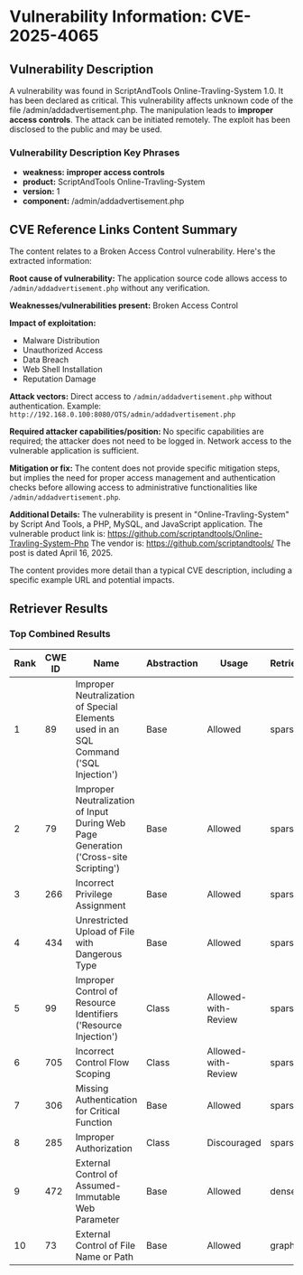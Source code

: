 # Vulnerability Information: CVE-2025-4065

## Vulnerability Description
A vulnerability was found in ScriptAndTools Online-Travling-System 1.0. It has been declared as critical. This vulnerability affects unknown code of the file /admin/addadvertisement.php. The manipulation leads to **improper access controls**. The attack can be initiated remotely. The exploit has been disclosed to the public and may be used.

### Vulnerability Description Key Phrases
- **weakness:** **improper access controls**
- **product:** ScriptAndTools Online-Travling-System
- **version:** 1
- **component:** /admin/addadvertisement.php

## CVE Reference Links Content Summary
The content relates to a Broken Access Control vulnerability. Here's the extracted information:

**Root cause of vulnerability:**
The application source code allows access to `/admin/addadvertisement.php` without any verification.

**Weaknesses/vulnerabilities present:**
Broken Access Control

**Impact of exploitation:**
* Malware Distribution
* Unauthorized Access
* Data Breach
* Web Shell Installation
* Reputation Damage

**Attack vectors:**
Direct access to `/admin/addadvertisement.php` without authentication. Example: `http://192.168.0.100:8080/OTS/admin/addadvertisement.php`

**Required attacker capabilities/position:**
No specific capabilities are required; the attacker does not need to be logged in. Network access to the vulnerable application is sufficient.

**Mitigation or fix:**
The content does not provide specific mitigation steps, but implies the need for proper access management and authentication checks before allowing access to administrative functionalities like `/admin/addadvertisement.php`.

**Additional Details:**
The vulnerability is present in "Online-Travling-System" by Script And Tools, a PHP, MySQL, and JavaScript application.
The vulnerable product link is: https://github.com/scriptandtools/Online-Travling-System-Php
The vendor is: https://github.com/scriptandtools/
The post is dated April 16, 2025.

The content provides more detail than a typical CVE description, including a specific example URL and potential impacts.

## Retriever Results

### Top Combined Results

| Rank | CWE ID | Name | Abstraction | Usage  | Retrievers | Individual Scores |
|------|--------|------|-------------|-------|------------|-------------------|
| 1 | 89 | Improper Neutralization of Special Elements used in an SQL Command ('SQL Injection') | Base | Allowed | sparse | 0.392 |
| 2 | 79 | Improper Neutralization of Input During Web Page Generation ('Cross-site Scripting') | Base | Allowed | sparse | 0.352 |
| 3 | 266 | Incorrect Privilege Assignment | Base | Allowed | sparse | 0.302 |
| 4 | 434 | Unrestricted Upload of File with Dangerous Type | Base | Allowed | sparse | 0.296 |
| 5 | 99 | Improper Control of Resource Identifiers ('Resource Injection') | Class | Allowed-with-Review | sparse | 0.296 |
| 6 | 705 | Incorrect Control Flow Scoping | Class | Allowed-with-Review | sparse | 0.292 |
| 7 | 306 | Missing Authentication for Critical Function | Base | Allowed | sparse | 0.289 |
| 8 | 285 | Improper Authorization | Class | Discouraged | sparse | 0.289 |
| 9 | 472 | External Control of Assumed-Immutable Web Parameter | Base | Allowed | dense | 0.615 |
| 10 | 73 | External Control of File Name or Path | Base | Allowed | graph | 0.003 |

